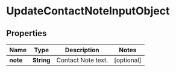 
# UpdateContactNoteInputObject

## Properties
Name | Type | Description | Notes
------------ | ------------- | ------------- | -------------
**note** | **String** | Contact Note text. |  [optional]



